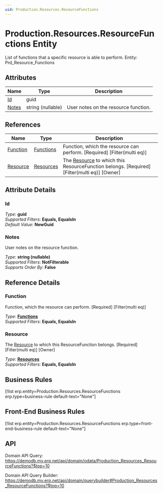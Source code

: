 ```yaml
---
uid: Production.Resources.ResourceFunctions
---
```

# Production.Resources.ResourceFunctions Entity

List of functions that a specific resource is able to perform. Entity: Prd_Resource_Functions

## Attributes

| Name | Type | Description |
| ---- | ---- | --- |
| [Id](Production.Resources.ResourceFunctions.md#id) | guid |  
| [Notes](Production.Resources.ResourceFunctions.md#notes) | string (nullable) | User notes on the resource function. 

## References

| Name | Type | Description |
| ---- | ---- | --- |
| [Function](Production.Resources.ResourceFunctions.md#function) | [Functions](Production.Resources.Functions.md) | Function, which the resource can perform. [Required] [Filter(multi eq)] |
| [Resource](Production.Resources.ResourceFunctions.md#resource) | [Resources](Production.Resources.Resources.md) | The [Resource](Production.Resources.ResourceFunctions.md#resource) to which this ResourceFunction belongs. [Required] [Filter(multi eq)] [Owner] |


## Attribute Details

### Id

_Type_: **guid**  
_Supported Filters_: **Equals, EqualsIn**  
_Default Value_: **NewGuid**  

### Notes

User notes on the resource function.

_Type_: **string (nullable)**  
_Supported Filters_: **NotFilterable**  
_Supports Order By_: **False**  


## Reference Details

### Function

Function, which the resource can perform. [Required] [Filter(multi eq)]

_Type_: **[Functions](Production.Resources.Functions.md)**  
_Supported Filters_: **Equals, EqualsIn**  

### Resource

The [Resource](Production.Resources.ResourceFunctions.md#resource) to which this ResourceFunction belongs. [Required] [Filter(multi eq)] [Owner]

_Type_: **[Resources](Production.Resources.Resources.md)**  
_Supported Filters_: **Equals, EqualsIn**  



## Business Rules

[!list erp.entity=Production.Resources.ResourceFunctions erp.type=business-rule default-text="None"]

## Front-End Business Rules

[!list erp.entity=Production.Resources.ResourceFunctions erp.type=front-end-business-rule default-text="None"]

## API

Domain API Query:
<https://demodb.my.erp.net/api/domain/odata/Production_Resources_ResourceFunctions?$top=10>

Domain API Query Builder:
<https://demodb.my.erp.net/api/domain/querybuilder#Production_Resources_ResourceFunctions?$top=10>

